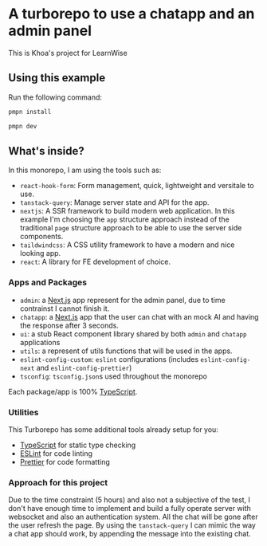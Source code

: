 # A turborepo to use a chatapp and an admin panel

This is Khoa's project for LearnWise

## Using this example

Run the following command:

```sh
pmpn install

pmpn dev
```

## What's inside?

In this monorepo, I am using the tools such as:

- `react-hook-form`: Form management, quick, lightweight and versitale to use.
- `tanstack-query`: Manage server state and API for the app.
- `nextjs`: A SSR framework to build modern web application. In this example I'm choosing the `app` structure approach instead of the traditional `page` structure approach to be able to use the server side components.
- `taildwindcss`: A CSS utility framework to have a modern and nice looking app.
- `react`: A library for FE development of choice.

### Apps and Packages

- `admin`: a [Next.js](https://nextjs.org/) app represent for the admin panel, due to time contrainst I cannot finish it.
- `chatapp`: a [Next.js](https://nextjs.org/) app that the user can chat with an mock AI and having the response after 3 seconds.
- `ui`: a stub React component library shared by both `admin` and `chatapp` applications
- `utils`: a represent of utils functions that will be used in the apps.
- `eslint-config-custom`: `eslint` configurations (includes `eslint-config-next` and `eslint-config-prettier`)
- `tsconfig`: `tsconfig.json`s used throughout the monorepo

Each package/app is 100% [TypeScript](https://www.typescriptlang.org/).

### Utilities

This Turborepo has some additional tools already setup for you:

- [TypeScript](https://www.typescriptlang.org/) for static type checking
- [ESLint](https://eslint.org/) for code linting
- [Prettier](https://prettier.io) for code formatting

### Approach for this project

Due to the time constraint (5 hours) and also not a subjective of the test, I don't have enough time to implement and build a fully operate server with websocket and also an authentication system. All the chat will be gone after the user refresh the page. By using the `tanstack-query` I can mimic the way a chat app should work, by appending the message into the existing chat.
